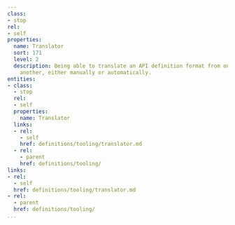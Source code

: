 ```yaml
---
class:
- stop
rel:
- self
properties:
  name: Translator
  sort: 171
  level: 2
  description: Being able to translate an API definition format from one format to
    another, either manually or automatically.
entities:
- class:
  - stop
  rel:
  - self
  properties:
    name: Translator
  links:
  - rel:
    - self
    href: definitions/tooling/translator.md
  - rel:
    - parent
    href: definitions/tooling/
links:
- rel:
  - self
  href: definitions/tooling/translator.md
- rel:
  - parent
  href: definitions/tooling/
...
```

